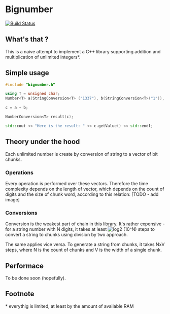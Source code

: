 # Bignumber
[![Build Status](https://travis-ci.org/Romop5/bignumber.svg?branch=master)](https://travis-ci.org/Romop5/bignumber)

## What's that ?
This is a naive attempt to implement a C++ library supporting addition and multiplication of unlimited integers\*. 

## Simple usage

```cpp
#include "bignumber.h"

using T = unsigned char;
Number<T> a(StringConversion<T> ("1337"), b(StringConversion<T>("1")), c;

c = a + b;

NumberConversion<T> result(c);

std::cout << "Here is the result: " << c.getValue() << std::endl;
```


## Theory under the hood

Each unlimited number is create by conversion of string to a vector of bit chunks. 

### Operations
Every operation is performed over these vectors. Therefore the time complexity depends on the length of vector, which depends on the count of
digits and the size of chunk word, according to this relation: [TODO - add image]

### Conversions
Conversion is the weakest part of chain in this library. It's rather expensive - for a string number with N digits, it takes at least ![log2 (10^N)](https://github.com/Romop5/raw/master/log2.gif "Log2n")
 steps to convert a string
to chunks using division by two approach.

The same applies vice versa. To generate a string from chunks, it takes NxV steps, where N is the count of chunks and V is the width of a single chunk.

## Performace

To be done soon (hopefully).

## Footnote
\* everythig is limited, at least by the amount of available RAM
